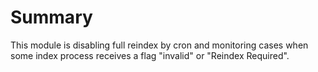 # Summary
This module is disabling full reindex by cron and monitoring cases when some index process receives a flag "invalid" or "Reindex Required".
